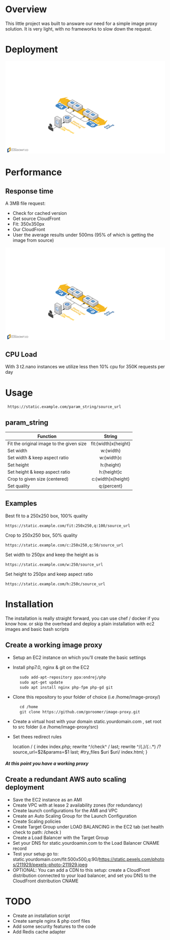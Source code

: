 Overview
======
This little project was built to answare our need for a simple image proxy solution.
It is very light, with no frameworks to slow down the request.

Deployment
======
![alt text](https://github.com/goroomer/image-proxy/raw/master/src/docs/diagram.png "Solution implementation")


Performance
======
Response time
------
A 3MB file request:
- Check for cached version
- Get source CloudFront
- Fit: 350x350px
- Our CloudFront
- User
the average results under 500ms (95% of which is getting the image from source)

![alt text](https://github.com/goroomer/image-proxy/raw/master/src/docs/diagram.png "Response time(ms)")

CPU Load
------
With 3 t2.nano instances we utilize less then 10% cpu for 350K requests per day

Usage
======
     https://static.example.com/param_string/source_url
param_string
------
| Function       | String       |
| ------------- |:-------------:|
| Fit the original image to the given size     | fit:{width}x{height} |
| Set width      | w:{width}    |
| Set width & keep aspect ratio      | w:{width}c    |
| Set height      | h:{height}    |
| Set height & keep aspect ratio     | h:{height}c   |
| Crop  to given size (centered)    | c:{width}x{height}    |
| Set quality   | q:{percent}   |

Examples
------
Best fit to a 250x250 box, 100% quality
              
    https://static.example.com/fit:250x250,q:100/source_url
    
Crop to 250x250 box, 50% quality
              
    https://static.example.com/c:250x250,q:50/source_url
    
Set width to 250px and keep the height as is
              
    https://static.example.com/w:250/source_url
    
Set height to 250px and keep aspect ratio
              
    https://static.example.com/h:250c/source_url

Installation
======

The installation is really straight forward, you can use chef / docker if you know how.
or skip the overhead and deploy a plain installation with ec2 images and basic bash scripts 

Create a working image proxy 
------
- Setup an EC2 instance on which you'll create the basic settings
- Install php7.0, nginx & git on the EC2

         sudo add-apt-repository ppa:ondrej/php
         sudo apt-get update
         sudo apt install nginx php-fpm php-gd git
 
- Clone this repository to your folder of choice (i.e /home/image-proxy/)

         cd /home
         git clone https://github.com/goroomer/image-proxy.git
         
- Create a virtual host with your domain static.yourdomain.com , set root to src folder (i.e /home/image-proxy/src)
- Set thees redirect rules


    location / {
            index index.php;
            rewrite ^/check^ / last; 
            rewrite ^/(.*)/(.*\:.*) /?source_url=$2&params=$1 last; 
            #try_files $uri $uri/ index.html;
    }
    
##### At this point you have a working proxy

Create a redundant AWS auto scaling deployment
------
- Save the EC2 instance as an AMI
- Create VPC with at lease 2 availability zones (for redundancy)
- Create launch configurations for the AMI and VPC
- Create an Auto Scaling Group for the Launch Configuration
- Create Scaling policies
- Create Target Group under LOAD BALANCING in the EC2 tab (set health check to path: /check )
- Create a Load Balancer with the Target Group
- Set your DNS for static.yourdoamin.com to the Load Balancer CNAME record
- Test your setup go to: static.yourdomain.com/fit:500x500,q:90/https://static.pexels.com/photos/211929/pexels-photo-211929.jpeg
- OPTIONAL: You can add a CDN to this setup: create a CloudFront distribution connected to your load balancer, and set you DNS to the CloudFront distribution CNAME


TODO
======
- Create an installation script
- Create sample nginx & php conf files
- Add some security features to the code
- Add Redis cache adapter
